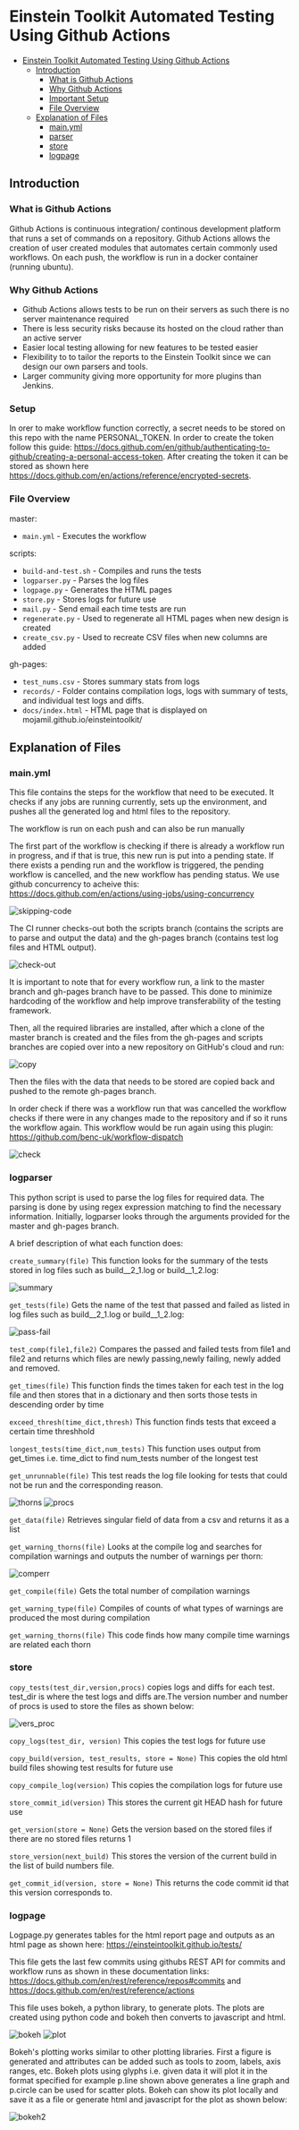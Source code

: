 # Einstein Toolkit Automated Testing Using Github Actions

- [Einstein Toolkit Automated Testing Using Github Actions](#einstein-toolkit-automated-testing-using-github-actions)
  - [Introduction](#introduction)
    - [What is Github Actions](#what-is-github-actions)
    - [Why Github Actions](#why-github-actions)
    - [Important Setup](#setup)
    - [File Overview](#file-overview)
  - [Explanation of Files](#explanation-of-files)
    - [main.yml](#mainyml)
    - [parser](#parser)
    - [store](#store)
    - [logpage](#logpage)
  
## Introduction

### What is Github Actions

Github Actions is continuous integration/ continous development platform that runs
a set of commands on a repository. Github Actions allows the creation of user 
created modules that automates certain commonly used workflows. On each push, the 
workflow is run in a docker container (running ubuntu).

### Why Github Actions

- Github Actions allows tests to be run on their servers as such there is no server maintenance required
- There is less security risks because its hosted on the cloud rather than an active server
- Easier local testing allowing for new features to be tested easier
- Flexibility to to tailor the reports to the Einstein Toolkit since we can design our own parsers and tools.
- Larger community giving more opportunity for more plugins than Jenkins.

### Setup
In orer to make workflow function correctly, a secret needs to be stored on this repo with
the name PERSONAL_TOKEN. In order to create the token follow this guide: https://docs.github.com/en/github/authenticating-to-github/creating-a-personal-access-token.
After creating the token it can be stored as shown here https://docs.github.com/en/actions/reference/encrypted-secrets.


### File Overview

master:
- `main.yml` - Executes the workflow

scripts:
- `build-and-test.sh` - Compiles and runs the tests
- `logparser.py` - Parses the log files
- `logpage.py` - Generates the HTML pages
- `store.py` - Stores logs for future use
- `mail.py` - Send email each time tests are run
- `regenerate.py` - Used to regenerate all HTML pages when new design is created
- `create_csv.py` - Used to recreate CSV files when new columns are added

gh-pages:
- `test_nums.csv` - Stores summary stats from logs
- `records/` - Folder contains compilation logs, logs with summary of tests, and individual test logs and diffs. 
- `docs/index.html` - HTML page that is displayed on mojamil.github.io/einsteintoolkit/

## Explanation of Files

### main.yml

This file contains the steps for the workflow that need to be executed.
It checks if any jobs are running currently, sets up the environment,
and pushes all the generated log and html files to the repository.

The workflow is run on each push and can also be run manually

The first part of the workflow is checking if there is already a workflow run in progress, and if that is true, this new run is put into a pending state. If there exists a pending run and the workflow is triggered, the pending workflow is cancelled, and the new workflow has pending status.
We use github concurrency to acheive this: https://docs.github.com/en/actions/using-jobs/using-concurrency

![skipping-code](https://github.com/EinsteinToolkit/tests/blob/gh-pages/images/conc-manual.png)

The CI runner checks-out both the scripts branch (contains the scripts are to parse and output the data) and the gh-pages branch (contains test log files and HTML output).

![check-out](https://github.com/EinsteinToolkit/tests/blob/gh-pages/images/check-out.png)

It is important to note that for every workflow run, a link to the master branch and gh-pages branch have to be passed. This done to minimize hardcoding of the workflow and help improve transferability of the testing framework.

Then, all the required libraries are installed, after which a clone of the master branch is created and the files from the gh-pages and scripts 
branches are copied over into a new repository on GitHub's cloud and run:

![copy](https://github.com/EinsteinToolkit/tests/blob/gh-pages/images/libraries.png)

Then the files with the data that needs to be stored are copied back and pushed to the remote gh-pages branch.

In order check if there was a workflow run that was cancelled the workflow
checks if there were in any changes made to the repository and if so it runs
the workflow again. This workflow would be run again using this plugin: https://github.com/benc-uk/workflow-dispatch

![check](https://github.com/EinsteinToolkit/tests/blob/gh-pages/images/check.png)

### logparser

This python script is used to parse the log files for required data.
The parsing is done by using regex expression matching to find the
necessary information. Initially, logparser looks through the arguments provided for the master and gh-pages branch.

A brief description of what each function does:

`create_summary(file)` This function looks for the summary of the tests stored in log files such
as build__2_1.log or build__1_2.log:

![summary](https://github.com/EinsteinToolkit/tests/blob/gh-pages/images/summary.png)

`get_tests(file)` Gets the name of the test that passed and failed as listed in log files such
as build__2_1.log or build__1_2.log:

![pass-fail](https://github.com/EinsteinToolkit/tests/blob/gh-pages/images/pass-fail.png)

`test_comp(file1,file2)` Compares the passed and failed tests from file1 and file2 and returns
which files are newly passing,newly failing, newly added and removed.

`get_times(file)` This function finds the times taken for each test in the log
file and then stores that in a dictionary and then sorts those tests in descending order by time

`exceed_thresh(time_dict,thresh)` This function finds tests that exceed a certain time threshhold

`longest_tests(time_dict,num_tests)` This function uses output from get_times i.e. time_dict to find
num_tests number of the longest test

`get_unrunnable(file)` This test reads the log file looking for tests that could not be run
and the corresponding reason.

![thorns](https://github.com/mojamil/einsteintoolkit/blob/gh-pages/images/thorns.png) ![procs](https://github.com/mojamil/einsteintoolkit/blob/gh-pages/images/processors.png)

`get_data(file)` Retrieves singular field of data from a csv and returns it as a list

`get_warning_thorns(file)` Looks at the compile log and searches for compilation warnings
and outputs the number of warnings per thorn:

![comperr](https://github.com/mojamil/einsteintoolkit/blob/gh-pages/images/comperr.png)

`get_compile(file)` Gets the total number of compilation warnings

`get_warning_type(file)`  Compiles of counts of what types of warnings are produced the most
 during compilation

`get_warning_thorns(file)` This code finds how many compile time warnings are related each thorn

### store

`copy_tests(test_dir,version,procs)`  copies logs and diffs for each test. test_dir is where the test logs and diffs are.The version number and number of procs is used to store the files as shown below:

![vers_proc](https://github.com/mojamil/einsteintoolkit/blob/gh-pages/images/vers_proc.png)

`copy_logs(test_dir, version)` This copies the test logs for future use

`copy_build(version, test_results, store = None)` This copies the old html build files showing test results for future use

`copy_compile_log(version)` This copies the compilation logs for future use

`store_commit_id(version)` This stores the current git HEAD hash for future use

`get_version(store = None)` Gets the version based on the stored files if there are no stored files returns 1

`store_version(next_build)` This stores the version of the current build in the list of build numbers file.

`get_commit_id(version, store = None)` This returns the code commit id that this version corresponds to.

### logpage

Logpage.py generates tables for the html report page and outputs as an html page as
shown here:
https://einsteintoolkit.github.io/tests/

This file gets the last few commits using githubs REST API for commits and workflow runs as 
shown in these documentation links: https://docs.github.com/en/rest/reference/repos#commits and https://docs.github.com/en/rest/reference/actions

This file uses bokeh, a python library, to generate plots. The plots are created using python code and bokeh
then converts to javascript and html.

![bokeh](https://github.com/EinsteinToolkit/tests/blob/gh-pages/images/bokeh.png)
![plot](https://github.com/EinsteinToolkit/tests/blob/gh-pages/images/plot.PNG)

Bokeh's plotting works similar to other plotting libraries. First a figure is generated and attributes can
be added such as tools to zoom, labels, axis ranges, etc. Bokeh plots using glyphs i.e. given data it will
plot it in the format specified for example p.line shown above generates a line graph and p.circle can be
used for scatter plots. Bokeh can show its plot locally and save it as a file or generate html and javascript
for the plot as shown below:

![bokeh2](https://github.com/EinsteinToolkit/tests/blob/gh-pages/images/bokeh2.png)

